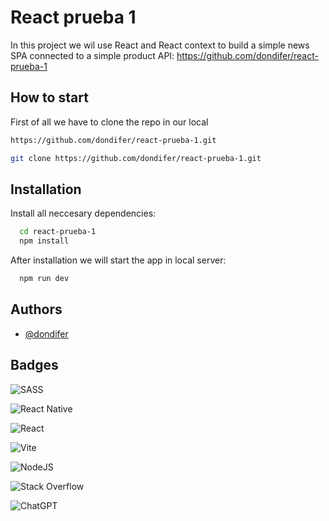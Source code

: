 
# React prueba 1

In this project we wil use React and React context to build a simple news SPA connected to a simple product API:
https://github.com/dondifer/react-prueba-1


## How to start
First of all we have to clone the repo in our local


```bash
https://github.com/dondifer/react-prueba-1.git
 ```

```bash
git clone https://github.com/dondifer/react-prueba-1.git
 ```



## Installation

Install all neccesary dependencies:

```bash
  cd react-prueba-1  
  npm install
```
After installation we will start the app in local server:
```bash
  npm run dev
```


    
## Authors

- [@dondifer](https://www.github.com/dondifer)


## Badges

![SASS](https://img.shields.io/badge/SASS-hotpink.svg?style=for-the-badge&logo=SASS&logoColor=white)

![React Native](https://img.shields.io/badge/react_native-%2320232a.svg?style=for-the-badge&logo=react&logoColor=%2361DAFB)

![React](https://img.shields.io/badge/react-%2320232a.svg?style=for-the-badge&logo=react&logoColor=%2361DAFB)

![Vite](https://img.shields.io/badge/vite-%23646CFF.svg?style=for-the-badge&logo=vite&logoColor=white)

![NodeJS](https://img.shields.io/badge/node.js-6DA55F?style=for-the-badge&logo=node.js&logoColor=white)

![Stack Overflow](https://img.shields.io/badge/-Stackoverflow-FE7A16?style=for-the-badge&logo=stack-overflow&logoColor=white)

![ChatGPT](https://img.shields.io/badge/chatGPT-74aa9c?style=for-the-badge&logo=openai&logoColor=white)

